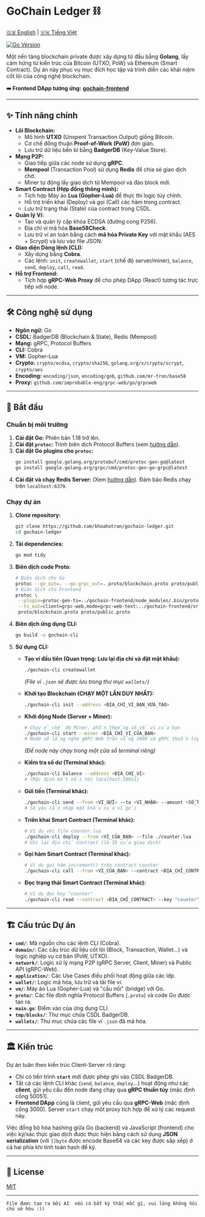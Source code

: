 # GoChain Ledger ⛓️
[🇬🇧 English](./README.en.md) | [🇻🇳 Tiếng Việt](./README.md)

[![Go Version](https://img.shields.io/badge/go-1.18%2B-blue.svg)](https://golang.org/)

Một nền tảng blockchain private được xây dựng từ đầu bằng **Golang**, lấy cảm hứng từ kiến trúc của Bitcoin (UTXO, PoW) và Ethereum (Smart Contract). Dự án này phục vụ mục đích học tập và trình diễn các khái niệm cốt lõi của công nghệ blockchain.

**➡️ Frontend DApp tương ứng:** [**gochain-frontend**](https://github.com/khoahotran/gochain-frontend)

---

## ✨ Tính năng chính

* **Lõi Blockchain:**
    * Mô hình **UTXO** (Unspent Transaction Output) giống Bitcoin.
    * Cơ chế đồng thuận **Proof-of-Work (PoW)** đơn giản.
    * Lưu trữ dữ liệu bền bỉ bằng **BadgerDB** (Key-Value Store).
* **Mạng P2P:**
    * Giao tiếp giữa các node sử dụng **gRPC**.
    * **Mempool** (Transaction Pool) sử dụng **Redis** để chia sẻ giao dịch chờ.
    * Miner tự động lấy giao dịch từ Mempool và đào block mới.
* **Smart Contract (Hợp đồng thông minh):**
    * Tích hợp Máy ảo **Lua (Gopher-Lua)** để thực thi logic tùy chỉnh.
    * Hỗ trợ triển khai (Deploy) và gọi (Call) các hàm trong contract.
    * Lưu trữ trạng thái (State) của contract trong CSDL.
* **Quản lý Ví:**
    * Tạo và quản lý cặp khóa ECDSA (đường cong P256).
    * Địa chỉ ví mã hóa **Base58Check**.
    * Lưu trữ ví an toàn bằng cách **mã hóa Private Key** với mật khẩu (AES + Scrypt) và lưu vào file JSON.
* **Giao diện Dòng lệnh (CLI):**
    * Xây dựng bằng **Cobra**.
    * Các lệnh: `init`, `createwallet`, `start` (chế độ server/miner), `balance`, `send`, `deploy`, `call`, `read`.
* **Hỗ trợ Frontend:**
    * Tích hợp **gRPC-Web Proxy** để cho phép DApp (React) tương tác trực tiếp với node.

---

## 🛠️ Công nghệ sử dụng

* **Ngôn ngữ:** Go
* **CSDL:** BadgerDB (Blockchain & State), Redis (Mempool)
* **Mạng:** gRPC, Protocol Buffers
* **CLI:** Cobra
* **VM:** Gopher-Lua
* **Crypto:** `crypto/ecdsa`, `crypto/sha256`, `golang.org/x/crypto/scrypt`, `crypto/aes`
* **Encoding:** `encoding/json`, `encoding/gob`, `github.com/mr-tron/base58`
* **Proxy:** `github.com/improbable-eng/grpc-web/go/grpcweb`

---

## 🚀 Bắt đầu

### Chuẩn bị môi trường

1.  **Cài đặt Go:** Phiên bản 1.18 trở lên.
2.  **Cài đặt `protoc`:** Trình biên dịch Protocol Buffers (xem [hướng dẫn](https://grpc.io/docs/protoc-installation/)).
3.  **Cài đặt Go plugins cho `protoc`:**
    ```bash
    go install google.golang.org/protobuf/cmd/protoc-gen-go@latest
    go install google.golang.org/grpc/cmd/protoc-gen-go-grpc@latest
    ```
4.  **Cài đặt và chạy Redis Server:** (Xem [hướng dẫn](https://redis.io/docs/getting-started/installation/)). Đảm bảo Redis chạy trên `localhost:6379`.

### Chạy dự án

1.  **Clone repository:**
    ```bash
    git clone https://github.com/khoahotran/gochain-ledger.git
    cd gochain-ledger
    ```
2.  **Tải dependencies:**
    ```bash
    go mod tidy
    ```
3.  **Biên dịch code Proto:**
    ```bash
    # Biên dịch cho Go
    protoc --go_out=. --go-grpc_out=. proto/blockchain.proto proto/public.proto
    # Biên dịch cho Frontend
    protoc \
     --plugin=protoc-gen-ts=../gochain-frontend/node_modules/.bin/protoc-gen-ts \
     --ts_out=client=grpc-web,mode=grpc-web-text:../gochain-frontend/src/proto \
     proto/blockchain.proto proto/public.proto
    ```
4.  **Biên dịch ứng dụng CLI:**
    ```bash
    go build -o gochain-cli
    ```
5.  **Sử dụng CLI:**

    * **Tạo ví đầu tiên (Quan trọng: Lưu lại địa chỉ và đặt mật khẩu):**
        ```bash
        ./gochain-cli createwallet
        ```
        *(File ví `.json` sẽ được lưu trong thư mục `wallets/`)*

    * **Khởi tạo Blockchain (CHẠY MỘT LẦN DUY NHẤT):**
        ```bash
        ./gochain-cli init --address <ĐỊA_CHỈ_VÍ_BẠN_VỪA_TẠO>
        ```

    * **Khởi động Node (Server + Miner):**
        ```bash
        # Chạy ở chế độ Miner, phần thưởng sẽ về ví của bạn
        ./gochain-cli start --miner <ĐỊA_CHỈ_VÍ_CỦA_BẠN>
        # Node sẽ lắng nghe gRPC-Web trên cổng 3000 và gRPC thuần túy trên 50051
        ```
        *(Để node này chạy trong một cửa sổ terminal riêng)*

    * **Kiểm tra số dư (Terminal khác):**
        ```bash
        ./gochain-cli balance --address <ĐỊA_CHỈ_VÍ>
        # (Mặc định kết nối tới localhost:50051)
        ```

    * **Gửi tiền (Terminal khác):**
        ```bash
        ./gochain-cli send --from <VÍ_GỬI> --to <VÍ_NHẬN> --amount <SỐ_TIỀN>
        # Sẽ yêu cầu nhập mật khẩu của ví gửi
        ```

    * **Triển khai Smart Contract (Terminal khác):**
        ```bash
        # Ví dụ với file counter.lua
        ./gochain-cli deploy --from <VÍ_CỦA_BẠN> --file ./counter.lua
        # Ghi lại địa chỉ Contract (là ID của giao dịch)
        ```

    * **Gọi hàm Smart Contract (Terminal khác):**
        ```bash
        # Ví dụ gọi hàm increment() trên contract counter
        ./gochain-cli call --from <VÍ_CỦA_BẠN> --contract <ĐỊA_CHỈ_CONTRACT> --function "increment" --args "[]"
        ```

    * **Đọc trạng thái Smart Contract (Terminal khác):**
        ```bash
        # Ví dụ đọc key "counter"
        ./gochain-cli read --contract <ĐỊA_CHỈ_CONTRACT> --key "counter"
        ```

---

## 🏗️ Cấu trúc Dự án

* **`cmd/`**: Mã nguồn cho các lệnh CLI (Cobra).
* **`domain/`**: Các cấu trúc dữ liệu cốt lõi (Block, Transaction, Wallet...) và logic nghiệp vụ cơ bản (PoW, UTXO).
* **`network/`**: Logic xử lý mạng P2P (gRPC Server, Client, Miner) và Public API (gRPC-Web).
* **`application/`**: Các Use Cases điều phối hoạt động giữa các lớp.
* **`wallet/`**: Logic mã hóa, lưu trữ và tải file ví.
* **`vm/`**: Máy ảo Lua (Gopher-Lua) và "cầu nối" (bridge) với Go.
* **`proto/`**: Các file định nghĩa Protocol Buffers (`.proto`) và code Go được tạo ra.
* **`main.go`**: Điểm vào của ứng dụng CLI.
* **`tmp/blocks/`**: Thư mục chứa CSDL BadgerDB.
* **`wallets/`**: Thư mục chứa các file ví `.json` đã mã hóa.

---

## 🏛️ Kiến trúc

Dự án tuân theo kiến trúc Client-Server rõ ràng:
* Chỉ có tiến trình **`start`** mới được phép ghi vào CSDL BadgerDB.
* Tất cả các lệnh CLI khác (`send`, `balance`, `deploy`...) hoạt động như các **client**, gửi yêu cầu đến node đang chạy qua **gRPC thuần túy** (mặc định cổng 50051).
* **Frontend DApp** cũng là client, gửi yêu cầu qua **gRPC-Web** (mặc định cổng 3000). Server `start` chạy một proxy tích hợp để xử lý các request này.

Việc đồng bộ hóa hashing giữa Go (backend) và JavaScript (frontend) cho việc ký/xác thực giao dịch được thực hiện bằng cách sử dụng **JSON serialization** (với `[]byte` được encode Base64 và các key được sắp xếp) ở cả hai phía khi tính toán hash để ký.

---

## 📄 License

[MIT](LICENSE)

---

`File được tạo ra bởi AI  nếu có bất kỳ thắc mắc gì, vui lòng không hỏi chủ sở hữu :))`
